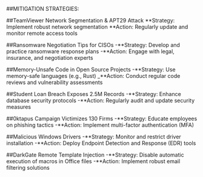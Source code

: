 ##MITIGATION STRATEGIES:

##TeamViewer Network Segmentation & APT29 Attack
**Strategy: Implement robust network segmentation
**Action: Regularly update and monitor remote access tools
                                                          
##Ransomware Negotiation Tips for CISOs
-**Strategy: Develop and practice ransomware response plans
-**Action: Engage with legal, insurance, and negotiation experts

##Memory-Unsafe Code in Open Source Projects
-**Strategy: Use memory-safe languages (e.g., Rust)
_**Action: Conduct regular code reviews and vulnerability assessments
                                                                                      
##Student Loan Breach Exposes 2.5M Records
-**Strategy: Enhance database security protocols
-**Action: Regularly audit and update security measures

##0ktapus Campaign Victimizes 130 Firms
-**Strategy: Educate employees on phishing tactics
-**Action: Implement multi-factor authentication (MFA)

##Malicious Windows Drivers
-**Strategy: Monitor and restrict driver installation
-**Action: Deploy Endpoint Detection and Response (EDR) tools

##DarkGate Remote Template Injection
-**Strategy: Disable automatic execution of macros in Office files
-**Action: Implement robust email filtering solutions
